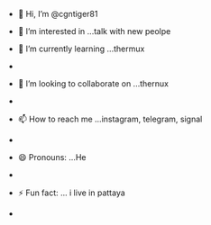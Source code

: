 - 👋 Hi, I’m @cgntiger81
- 👀 I’m interested in ...talk with new peolpe
  
- 🌱 I’m currently learning ...thermux
- 
- 💞️ I’m looking to collaborate on ...thernux
- 
- 📫 How to reach me ...instagram, telegram, signal
- 
- 😄 Pronouns: ...He
- 
- ⚡ Fun fact: ... i live in pattaya
- 

<!---
cgntiger81/cgntiger81 is a ✨ special ✨ repository because its `README.md` (this file) appears on your GitHub profile.
You can click the Preview link to take a look at your changes.
--->

